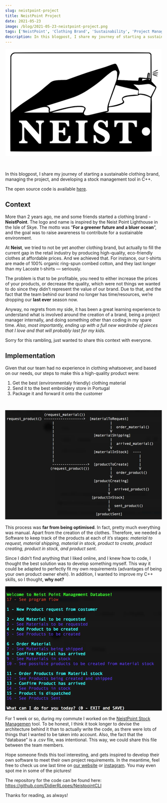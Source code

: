 ```yaml
---
slug: neistpoint-project
title: NeistPoint Project
date: 2021-05-23
image: /blog/2021-05-23-neistpoint-project.png
tags: ['NeistPoint', 'Clothing Brand', 'Sustainability', 'Project Management', 'C++', 'Stock Management']
description: In this blogpost, I share my journey of starting a sustainable clothing brand, managing the project, and developing a stock management tool in C++.
---
```


<p align="center">
    <img width="600" src="/blog/2021-05-23-neistpoint-project.png"/>
</p>

<br />

In this blogpost, I share my journey of starting a sustainable clothing brand, managing the project, and developing a stock management tool in C++.

The open source code is available [here](https://github.com/DidierRLopes/NeistpointCLI).

<!-- truncate -->

<div style={{borderTop: '1px solid #0088CC', margin: '1.5em 0'}} />

## Context

More than 2 years ago, me and some friends started a clothing brand - **NeistPoint**. The logo and name is inspired by the Neist Point Lighthouse in the Isle of Skye. The motto was “**For a greener future and a bluer ocean**”, and the goal was to raise awareness to contribute for a sustainable environment.

At **Neist**, we tried to not be yet another clothing brand, but actually to fill the current gap in the retail industry by producing high-quality, eco-friendly clothes at affordable prices. And we achieved that. For instance, our t-shirts are made of 100% organic ring-spun combed cotton, and they last longer than my Lacoste t-shirts — seriously.

The problem is that to be profitable, you need to either increase the prices of your products, or decrease the quality, which were not things we wanted to do since they didn’t represent the value of our brand. Due to that, and the fact that the team behind our brand no longer has time/resources, we’re dropping our **last ever** season now.

Anyway, no regrets from my side, it has been a great learning experience to understand what is involved around the creation of a brand, being a project manager internally, and doing something other than coding in my spare time. _Also, most importantly, ending up with a full new wardrobe of pieces that I love and that will probably last for my kids._

Sorry for this rambling, just wanted to share this context with everyone.

## Implementation

Given that our team had no experience in clothing whatsoever, and based on our needs, our steps to make this a high-quality product were:

1. Get the best (environmentaly friendly) clothing material
2. Send it to the best embroidery store in Portugal
3. Package it and forward it onto the customer

<br />

![image](/blog/2021-05-23-neistpoint-project_1.png)

This process was **far from being optimised**. In fact, pretty much everything was manual. Apart from the creation of the clothes. Therefore, we needed a Software to keep track of the products at each of it’s stages: _material to request, material shipping, material in stock, product to create, product creating, product in stock, and product sent_.

Since I didn’t find anything that I liked online, and I knew how to code, I thought the best solution was to develop something myself. This way it could be adapted to perfectly fit my own requirements (advantages of being your own product owner eheh). In addition, I wanted to improve my C++ skills, so I thought, **why not?**

![image](/blog/2021-05-23-neistpoint-project_2.png)

For 1 week or so, during my commute I worked on the [NeistPoint Stock Managemen](https://github.com/DidierRLopes/NeistpointCLI) tool. To be honest, I think it took longer to devise the architecture behind it than to actually write the code, as there were lots of things that I wanted to be taken into account. Also, the fact that the “database” is a .csv file, was intentional. This way, we could share this file between the team members.

Hope someone finds this tool interesting, and gets inspired to develop their own software to meet their own project requirements. In the meantime, feel free to check us one last time on [our website](https://neistclothing.com/) or [instagram](https://www.instagram.com/neistclothing/). You may even spot me in some of the pictures!

The repository for the code can be found here: https://github.com/DidierRLopes/NeistpointCLI

Thanks for reading, as always!
